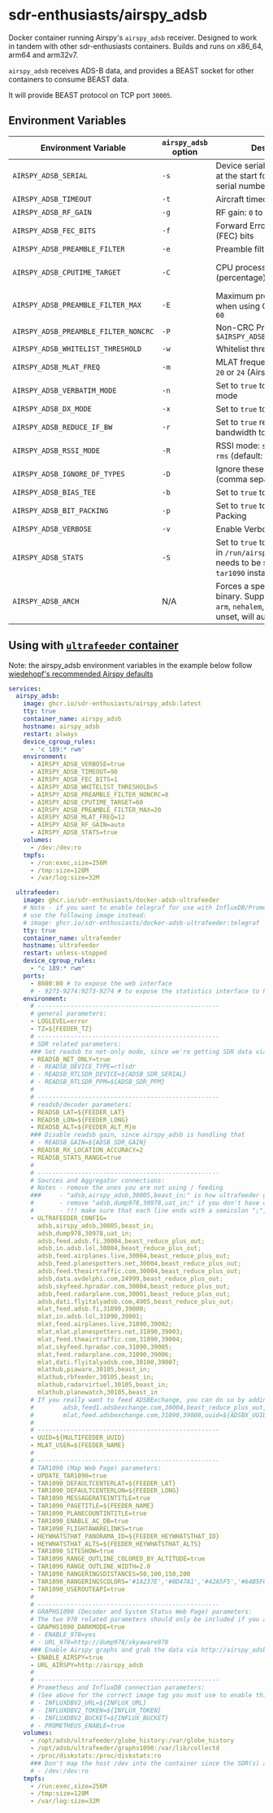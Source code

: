 # sdr-enthusiasts/airspy_adsb

Docker container running Airspy's `airspy_adsb` receiver. Designed to work in tandem with other sdr-enthusiasts containers. Builds and runs on x86_64, arm64 and arm32v7.

`airspy_adsb` receives ADS-B data, and provides a BEAST socket for other containers to consume BEAST data.

It will provide BEAST protocol on TCP port `30005`.

## Environment Variables

| Environment Variable                 | `airspy_adsb`</br>option | Description                                                                                                                         | Default                                                |
| ------------------------------------ | ------------------------ | ----------------------------------------------------------------------------------------------------------------------------------- | ------------------------------------------------------ |
| `AIRSPY_ADSB_SERIAL`                 | `-s`                     | Device serial number (add 0x at the start for hexadecimal serial numbers)                                                           | _unset_                                                |
| `AIRSPY_ADSB_TIMEOUT`                | `-t`                     | Aircraft timeout in seconds                                                                                                         | `60`                                                   |
| `AIRSPY_ADSB_RF_GAIN`                | `-g`                     | RF gain: `0` to `21` or `auto`                                                                                                      | `auto`                                                 |
| `AIRSPY_ADSB_FEC_BITS`               | `-f`                     | Forward Error Correction (FEC) bits                                                                                                 | `1`                                                    |
| `AIRSPY_ADSB_PREAMBLE_FILTER`        | `-e`                     | Preamble filter: `1` to `60`                                                                                                        | `4`                                                    |
| `AIRSPY_ADSB_CPUTIME_TARGET`         | `-C`                     | CPU processing time target (percentage): `5` to `95`                                                                                | Disabled</br>_(adjusts preamble filter while running)_ |
| `AIRSPY_ADSB_PREAMBLE_FILTER_MAX`    | `-E`                     | Maximum preamble filter when using CPU target: `1` to `60`                                                                          | `60`                                                   |
| `AIRSPY_ADSB_PREAMBLE_FILTER_NONCRC` | `-P`                     | Non-CRC Preamble filter: `1` to `$AIRSPY_ADSB_PREAMBLE_FILTER`                                                                      | Disabled                                               |
| `AIRSPY_ADSB_WHITELIST_THRESHOLD`    | `-w`                     | Whitelist threshold: `1` to `20`                                                                                                    | `5`                                                    |
| `AIRSPY_ADSB_MLAT_FREQ`              | `-m`                     | MLAT frequency in MHz: `12`, `20` or `24` (Airspy R2 only)                                                                          | _unset_                                                |
| `AIRSPY_ADSB_VERBATIM_MODE`          | `-n`                     | Set to `true` to enable Verbatim mode                                                                                               | _unset_                                                |
| `AIRSPY_ADSB_DX_MODE`                | `-x`                     | Set to `true` to enable DX mode                                                                                                     | _unset_                                                |
| `AIRSPY_ADSB_REDUCE_IF_BW`           | `-r`                     | Set to `true` reduce the IF bandwidth to 4 MHz                                                                                      | _unset_                                                |
| `AIRSPY_ADSB_RSSI_MODE`              | `-R`                     | RSSI mode: `snr` (ref = 42 dB), `rms` (default: rms)                                                                                | `rms`                                                  |
| `AIRSPY_ADSB_IGNORE_DF_TYPES`        | `-D`                     | Ignore these DF types (comma separated list)                                                                                        | `24,25,26,27,28,29,30,31`                              |
| `AIRSPY_ADSB_BIAS_TEE`               | `-b`                     | Set to `true` to enable Bias-Tee                                                                                                    | _unset_                                                |
| `AIRSPY_ADSB_BIT_PACKING`            | `-p`                     | Set to `true` to enable Bit Packing                                                                                                 | _unset_                                                |
| `AIRSPY_ADSB_VERBOSE`                | `-v`                     | Enable Verbose mode                                                                                                                 | _unset_                                                |
| `AIRSPY_ADSB_STATS`                  | `-S`                     | Set to `true` to enable statistics in `/run/airspy_adsb` (this needs to be shared with a `tar1090` instance)                        | _unset_                                                |
| `AIRSPY_ADSB_ARCH`                   | N/A                      | Forces a specific architecture binary. Supports `arm64`, `armv7`, `arm`, `nehalem`, `x86_64` or `i386`. If unset, will auto-detect. | _unset_                                                |

## Using with [`ultrafeeder` container](https://github.com/sdr-enthusiasts/docker-adsb-ultrafeeder)

Note: the airspy_adsb environment variables in the example below follow [wiedehopf's recommended Airspy defaults](https://github.com/wiedehopf/airspy-conf/blob/master/airspy_adsb.default)

```yaml
services:
  airspy_adsb:
    image: ghcr.io/sdr-enthusiasts/airspy_adsb:latest
    tty: true
    container_name: airspy_adsb
    hostname: airspy_adsb
    restart: always
    device_cgroup_rules:
      - 'c 189:* rwm'
    environment:
      - AIRSPY_ADSB_VERBOSE=true
      - AIRSPY_ADSB_TIMEOUT=90
      - AIRSPY_ADSB_FEC_BITS=1
      - AIRSPY_ADSB_WHITELIST_THRESHOLD=5
      - AIRSPY_ADSB_PREAMBLE_FILTER_NONCRC=8
      - AIRSPY_ADSB_CPUTIME_TARGET=60
      - AIRSPY_ADSB_PREAMBLE_FILTER_MAX=20
      - AIRSPY_ADSB_MLAT_FREQ=12
      - AIRSPY_ADSB_RF_GAIN=auto
      - AIRSPY_ADSB_STATS=true
    volumes:
      - /dev:/dev:ro
    tmpfs:
      - /run:exec,size=256M
      - /tmp:size=128M
      - /var/log:size=32M

  ultrafeeder:
    image: ghcr.io/sdr-enthusiasts/docker-adsb-ultrafeeder
    # Note - if you want to enable telegraf for use with InfluxDB/Prometheus and Grafana,
    # use the following image instead:
    # image: ghcr.io/sdr-enthusiasts/docker-adsb-ultrafeeder:telegraf
    tty: true
    container_name: ultrafeeder
    hostname: ultrafeeder
    restart: unless-stopped
    device_cgroup_rules:
      - "c 189:* rwm"
    ports:
      - 8080:80 # to expose the web interface
      # - 9273-9274:9273-9274 # to expose the statistics interface to Prometheus
    environment:
      # --------------------------------------------------
      # general parameters:
      - LOGLEVEL=error
      - TZ=${FEEDER_TZ}
      # --------------------------------------------------
      # SDR related parameters:
      ### Set readsb to net-only mode, since we're getting SDR data via BEAST from airspy_adsb
      - READSB_NET_ONLY=true
      # - READSB_DEVICE_TYPE=rtlsdr
      # - READSB_RTLSDR_DEVICE=${ADSB_SDR_SERIAL}
      # - READSB_RTLSDR_PPM=${ADSB_SDR_PPM}
      #
      # --------------------------------------------------
      # readsb/decoder parameters:
      - READSB_LAT=${FEEDER_LAT}
      - READSB_LON=${FEEDER_LONG}
      - READSB_ALT=${FEEDER_ALT_M}m
      ### Disable readsb gain, since airspy_adsb is handling that
      # - READSB_GAIN=${ADSB_SDR_GAIN}
      - READSB_RX_LOCATION_ACCURACY=2
      - READSB_STATS_RANGE=true
      #
      # --------------------------------------------------
      # Sources and Aggregator connections:
      # Notes - remove the ones you are not using / feeding
      ###     - "adsb,airspy_adsb,30005,beast_in;" is how ultrafeeder gets the BEAST feed out of airspy_adsb
      #       - remove "adsb,dump978,30978,uat_in;" if you don't have dump978 and a UAT dongle connected to your station
      #       - !!! make sure that each line ends with a semicolon ";",  with the exception of the last line which shouldn't have a ";" !!!
      - ULTRAFEEDER_CONFIG=
        adsb,airspy_adsb,30005,beast_in;
        adsb,dump978,30978,uat_in;
        adsb,feed.adsb.fi,30004,beast_reduce_plus_out;
        adsb,in.adsb.lol,30004,beast_reduce_plus_out;
        adsb,feed.airplanes.live,30004,beast_reduce_plus_out;
        adsb,feed.planespotters.net,30004,beast_reduce_plus_out;
        adsb,feed.theairtraffic.com,30004,beast_reduce_plus_out;
        adsb,data.avdelphi.com,24999,beast_reduce_plus_out;
        adsb,skyfeed.hpradar.com,30004,beast_reduce_plus_out;
        adsb,feed.radarplane.com,30001,beast_reduce_plus_out;
        adsb,dati.flyitalyadsb.com,4905,beast_reduce_plus_out;
        mlat,feed.adsb.fi,31090,39000;
        mlat,in.adsb.lol,31090,39001;
        mlat,feed.airplanes.live,31090,39002;
        mlat,mlat.planespotters.net,31090,39003;
        mlat,feed.theairtraffic.com,31090,39004;
        mlat,skyfeed.hpradar.com,31090,39005;
        mlat,feed.radarplane.com,31090,39006;
        mlat,dati.flyitalyadsb.com,30100,39007;
        mlathub,piaware,30105,beast_in;
        mlathub,rbfeeder,30105,beast_in;
        mlathub,radarvirtuel,30105,beast_in;
        mlathub,planewatch,30105,beast_in
      # If you really want to feed ADSBExchange, you can do so by adding this above:
      #        adsb,feed1.adsbexchange.com,30004,beast_reduce_plus_out,uuid=${ADSBX_UUID};
      #        mlat,feed.adsbexchange.com,31090,39008,uuid=${ADSBX_UUID}
      #
      # --------------------------------------------------
      - UUID=${MULTIFEEDER_UUID}
      - MLAT_USER=${FEEDER_NAME}
      #
      # --------------------------------------------------
      # TAR1090 (Map Web Page) parameters:
      - UPDATE_TAR1090=true
      - TAR1090_DEFAULTCENTERLAT=${FEEDER_LAT}
      - TAR1090_DEFAULTCENTERLON=${FEEDER_LONG}
      - TAR1090_MESSAGERATEINTITLE=true
      - TAR1090_PAGETITLE=${FEEDER_NAME}
      - TAR1090_PLANECOUNTINTITLE=true
      - TAR1090_ENABLE_AC_DB=true
      - TAR1090_FLIGHTAWARELINKS=true
      - HEYWHATSTHAT_PANORAMA_ID=${FEEDER_HEYWHATSTHAT_ID}
      - HEYWHATSTHAT_ALTS=${FEEDER_HEYWHATSTHAT_ALTS}
      - TAR1090_SITESHOW=true
      - TAR1090_RANGE_OUTLINE_COLORED_BY_ALTITUDE=true
      - TAR1090_RANGE_OUTLINE_WIDTH=2.0
      - TAR1090_RANGERINGSDISTANCES=50,100,150,200
      - TAR1090_RANGERINGSCOLORS='#1A237E','#0D47A1','#42A5F5','#64B5F6'
      - TAR1090_USEROUTEAPI=true
      #
      # --------------------------------------------------
      # GRAPHS1090 (Decoder and System Status Web Page) parameters:
      # The two 978 related parameters should only be included if you are running dump978 for UAT reception (USA only)
      - GRAPHS1090_DARKMODE=true
      # - ENABLE_978=yes
      # - URL_978=http://dump978/skyaware978
      ### Enable Airspy graphs and grab the data via http://airspy_adsb/stats.json
      - ENABLE_AIRSPY=true
      - URL_AIRSPY=http://airspy_adsb
      #
      # --------------------------------------------------
      # Prometheus and InfluxDB connection parameters:
      # (See above for the correct image tag you must use to enable this)
      # - INFLUXDBV2_URL=${INFLUX_URL}
      # - INFLUXDBV2_TOKEN=${INFLUX_TOKEN}
      # - INFLUXDBV2_BUCKET=${INFLUX_BUCKET}
      # - PROMETHEUS_ENABLE=true
    volumes:
      - /opt/adsb/ultrafeeder/globe_history:/var/globe_history
      - /opt/adsb/ultrafeeder/graphs1090:/var/lib/collectd
      - /proc/diskstats:/proc/diskstats:ro
      ### Don't map the host /dev into the container since the SDR(s) are handled in airspy_adsb / dump978
      # - /dev:/dev:ro
    tmpfs:
      - /run:exec,size=256M
      - /tmp:size=128M
      - /var/log:size=32M
```
